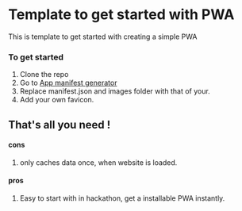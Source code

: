 # Template to get started with PWA

This is template to get started with creating a simple PWA

### To get started
1.	Clone the repo
2.	Go to [App manifest generator](https://app-manifest.firebaseapp.com/)
3.	Replace manifest.json and images folder with that of your.
4.	Add your own favicon.


## That's all you need !

#### cons 
1.	only caches data once, when website is loaded.
#### pros
1.	Easy to start with in hackathon, get a installable PWA instantly.
